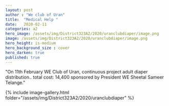 ```yaml
---
layout: post
author : "We club of Uran"
title:  "Medical Help "
date:   2020-02-11
categories: a2
hero_image: /assets/img/District323A2/2020/uranclubdiaper/image.png
image: /assets/img/District323A2/2020/uranclubdiaper/image.png
hero_height: is-medium
hero_background_size : cover
hero_darken: true
published: true
---
```


"On 11th February WE Club of Uran, continuous project adult diaper distribution.. total cost: 14,400 sponsored by President WE  Sheetal Sameer  Telange."

{% include image-gallery.html folder="/assets/img/District323A2/2020/uranclubdiaper" %}